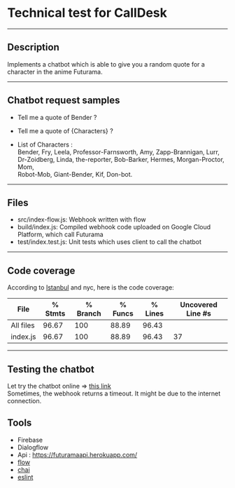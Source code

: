 # Technical test for CallDesk

----------------  
## Description  

Implements a chatbot which is able to give you a random quote for a character in the anime Futurama.  

----------------

## Chatbot request samples  

* Tell me a quote of Bender ?  
* Tell me a quote of {Characters} ?  

* List of Characters :  
Bender, Fry, Leela, Professor-Farnsworth, Amy, Zapp-Brannigan, Lurr,
Dr-Zoidberg, Linda, the-reporter, Bob-Barker, Hermes, Morgan-Proctor, Mom,  
Robot-Mob, Giant-Bender, Kif, Don-bot.  

----------------  

## Files
* src/index-flow.js: Webhook written with flow
* build/index.js: Compiled webhook code uploaded on Google Cloud Platform, which call Futurama
* test/index.test.js: Unit tests which uses client to call the chatbot

----------------  

## Code coverage  

According to [Istanbul](https://istanbul.js.org/) and nyc, here is the code coverage:  

File      | % Stmts | % Branch | % Funcs | % Lines | Uncovered Line #s 
----------|---------|----------|---------|---------|-------------------
All files |   96.67 |      100 |   88.89 |   96.43 |                   
 index.js |   96.67 |      100 |   88.89 |   96.43 | 37                

----------------  

## Testing the chatbot  

Let try the chatbot online => [this link](https://bot.dialogflow.com/FuturamaBot)  
Sometimes, the webhook returns a timeout. It might be due to the internet connection.

## Tools  

* Firebase  
* Dialogflow
* Api : <https://futuramaapi.herokuapp.com/>  
* [flow](https://flow.org/)
* [chai](https://www.chaijs.com/)
* [eslint](https://eslint.org/)
